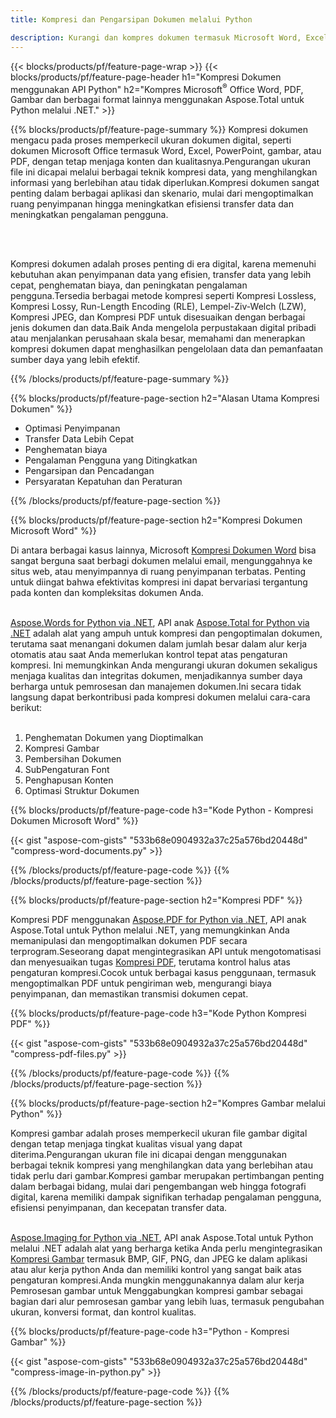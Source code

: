 ```yaml
---
title: Kompresi dan Pengarsipan Dokumen melalui Python 

description: Kurangi dan kompres dokumen termasuk Microsoft Word, Excel, PowerPoint, PDF, dan Gambar melalui aplikasi Python Anda.Uji hasil kompresi secara online.
---
```


{{< blocks/products/pf/feature-page-wrap >}}
{{< blocks/products/pf/feature-page-header h1="Kompresi Dokumen menggunakan API Python" h2="Kompres Microsoft<sup>&reg;</sup> Office Word, PDF, Gambar dan berbagai format lainnya menggunakan Aspose.Total untuk Python melalui .NET." >}}

{{% blocks/products/pf/feature-page-summary %}}
Kompresi dokumen mengacu pada proses memperkecil ukuran dokumen digital, seperti dokumen Microsoft Office termasuk Word, Excel, PowerPoint, gambar, atau PDF, dengan tetap menjaga konten dan kualitasnya.Pengurangan ukuran file ini dicapai melalui berbagai teknik kompresi data, yang menghilangkan informasi yang berlebihan atau tidak diperlukan.Kompresi dokumen sangat penting dalam berbagai aplikasi dan skenario, mulai dari mengoptimalkan ruang penyimpanan hingga meningkatkan efisiensi transfer data dan meningkatkan pengalaman pengguna.

<br /> <br />

Kompresi dokumen adalah proses penting di era digital, karena memenuhi kebutuhan akan penyimpanan data yang efisien, transfer data yang lebih cepat, penghematan biaya, dan peningkatan pengalaman pengguna.Tersedia berbagai metode kompresi seperti Kompresi Lossless, Kompresi Lossy, Run-Length Encoding (RLE), Lempel-Ziv-Welch (LZW), Kompresi JPEG, dan Kompresi PDF untuk disesuaikan dengan berbagai jenis dokumen dan data.Baik Anda mengelola perpustakaan digital pribadi atau menjalankan perusahaan skala besar, memahami dan menerapkan kompresi dokumen dapat menghasilkan pengelolaan data dan pemanfaatan sumber daya yang lebih efektif.

{{% /blocks/products/pf/feature-page-summary  %}}

{{% blocks/products/pf/feature-page-section  h2="Alasan Utama Kompresi Dokumen" %}}

- Optimasi Penyimpanan
- Transfer Data Lebih Cepat
- Penghematan biaya
- Pengalaman Pengguna yang Ditingkatkan
- Pengarsipan dan Pencadangan
- Persyaratan Kepatuhan dan Peraturan

{{% /blocks/products/pf/feature-page-section %}}

{{% blocks/products/pf/feature-page-section  h2="Kompresi Dokumen Microsoft Word" %}}

Di antara berbagai kasus lainnya, Microsoft [Kompresi Dokumen Word](https://products.aspose.com/total/python-net/compress/word/) bisa sangat berguna saat berbagi dokumen melalui email, mengunggahnya ke situs web, atau menyimpannya di ruang penyimpanan terbatas. Penting untuk diingat bahwa efektivitas kompresi ini dapat bervariasi tergantung pada konten dan kompleksitas dokumen Anda.<br /><br />

[Aspose.Words for Python via .NET](https://products.aspose.com/words/python-net/), API anak [Aspose.Total for Python via .NET](https://products.aspose.com/total/python-net/) adalah alat yang ampuh untuk kompresi dan pengoptimalan dokumen, terutama saat menangani dokumen dalam jumlah besar dalam alur kerja otomatis atau saat Anda memerlukan kontrol tepat atas pengaturan kompresi. Ini memungkinkan Anda mengurangi ukuran dokumen sekaligus menjaga kualitas dan integritas dokumen, menjadikannya sumber daya berharga untuk pemrosesan dan manajemen dokumen.Ini secara tidak langsung dapat berkontribusi pada kompresi dokumen melalui cara-cara berikut:	<br /><br />
1. Penghematan Dokumen yang Dioptimalkan<br />
2. Kompresi Gambar<br />
3. Pembersihan Dokumen<br />
4. SubPengaturan Font<br />
5. Penghapusan Konten<br />
6. Optimasi Struktur Dokumen<br />

{{% blocks/products/pf/feature-page-code h3="Kode Python - Kompresi Dokumen Microsoft Word" %}}

{{< gist "aspose-com-gists" "533b68e0904932a37c25a576bd20448d" "compress-word-documents.py" >}}

{{% /blocks/products/pf/feature-page-code  %}}
{{% /blocks/products/pf/feature-page-section %}}

{{% blocks/products/pf/feature-page-section  h2="Kompresi PDF" %}}

Kompresi PDF menggunakan [Aspose.PDF for Python via .NET](https://products.aspose.com/pdf/python-net/), API anak Aspose.Total untuk Python melalui .NET, yang memungkinkan Anda memanipulasi dan mengoptimalkan dokumen PDF secara terprogram.Seseorang dapat mengintegrasikan API untuk mengotomatisasi dan menyesuaikan tugas [Kompresi PDF](https://products.aspose.com/total/python-net/compress/pdf/), terutama kontrol halus atas pengaturan kompresi.Cocok untuk berbagai kasus penggunaan, termasuk mengoptimalkan PDF untuk pengiriman web, mengurangi biaya penyimpanan, dan memastikan transmisi dokumen cepat.

{{% blocks/products/pf/feature-page-code h3="Kode Python Kompresi PDF" %}}

{{< gist "aspose-com-gists" "533b68e0904932a37c25a576bd20448d" "compress-pdf-files.py" >}}

{{% /blocks/products/pf/feature-page-code  %}}
{{% /blocks/products/pf/feature-page-section %}}

{{% blocks/products/pf/feature-page-section  h2="Kompres Gambar melalui Python" %}}

Kompresi gambar adalah proses memperkecil ukuran file gambar digital dengan tetap menjaga tingkat kualitas visual yang dapat diterima.Pengurangan ukuran file ini dicapai dengan menggunakan berbagai teknik kompresi yang menghilangkan data yang berlebihan atau tidak perlu dari gambar.Kompresi gambar merupakan pertimbangan penting dalam berbagai bidang, mulai dari pengembangan web hingga fotografi digital, karena memiliki dampak signifikan terhadap pengalaman pengguna, efisiensi penyimpanan, dan kecepatan transfer data.<br /><br />

[Aspose.Imaging for Python via .NET](https://products.aspose.com/imaging/python-net/), API anak Aspose.Total untuk Python melalui .NET adalah alat yang berharga ketika Anda perlu mengintegrasikan [Kompresi Gambar](https://products.aspose.com/total/python-net/compress/image/) termasuk BMP, GIF, PNG, dan JPEG ke dalam aplikasi atau alur kerja python Anda dan memiliki kontrol yang sangat baik atas pengaturan kompresi.Anda mungkin menggunakannya dalam alur kerja Pemrosesan gambar untuk Menggabungkan kompresi gambar sebagai bagian dari alur pemrosesan gambar yang lebih luas, termasuk pengubahan ukuran, konversi format, dan kontrol kualitas.

{{% blocks/products/pf/feature-page-code h3="Python - Kompresi Gambar" %}}

{{< gist "aspose-com-gists" "533b68e0904932a37c25a576bd20448d" "compress-image-in-python.py" >}}

{{% /blocks/products/pf/feature-page-code  %}}
{{% /blocks/products/pf/feature-page-section %}}
